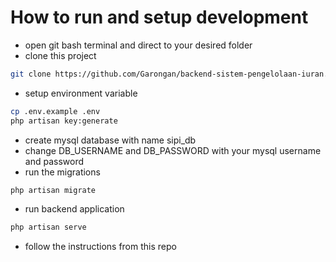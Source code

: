 # How to run and setup development
- open git bash terminal and direct to your desired folder
- clone this project
```bash
git clone https://github.com/Garongan/backend-sistem-pengelolaan-iuran.git
```
- setup environment variable
```bash
cp .env.example .env
php artisan key:generate
```
- create mysql database with name sipi_db
- change DB_USERNAME and DB_PASSWORD with your mysql username and password
- run the migrations
```bash
php artisan migrate
```
- run backend application
```bash
php artisan serve
```
- follow the instructions from this repo